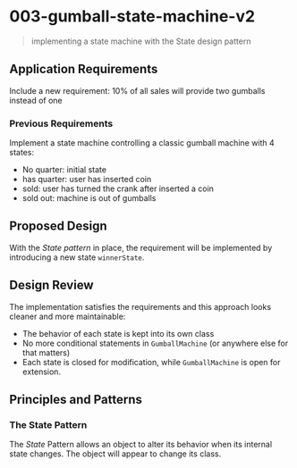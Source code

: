# 003-gumball-state-machine-v2
> implementing a state machine with the State design pattern

## Application Requirements

Include a new requirement: 10% of all sales will provide two gumballs instead of one

### Previous Requirements
Implement a state machine controlling a classic gumball machine with 4 states:
+ No quarter: initial state
+ has quarter: user has inserted coin
+ sold: user has turned the crank after inserted a coin
+ sold out: machine is out of gumballs

## Proposed Design

With the *State pattern* in place, the requirement will be implemented by introducing a new state `winnerState`.

## Design Review
The implementation satisfies the requirements and this approach looks cleaner and more maintainable:
+ The behavior of each state is kept into its own class
+ No more conditional statements in `GumballMachine` (or anywhere else for that matters)
+ Each state is closed for modification, while `GumballMachine` is open for extension.


## Principles and Patterns

### The State Pattern
The *State* Pattern allows an object to alter its behavior when its internal state changes. The object will appear to change its class.

